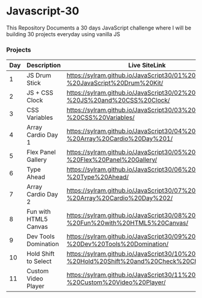 <h1>Javascript-30</h1>
This Repository Documents a 30 days JavaScript challenge where I will be building 30 projects everyday using vanilla JS

### Projects

| Day | Description          | Live SiteLink                                                                          | 
| --- | -------------------- | ----------------------------------------------------------------------------------     | 
| 1   | JS Drum Stick        | https://sylram.github.io/JavaScript30/01%20-%20JavaScript%20Drum%20Kit/                | 
| 2   | JS + CSS Clock       | https://sylram.github.io/JavaScript30/02%20-%20JS%20and%20CSS%20Clock/                 |
| 3   | CSS Variables        | https://sylram.github.io/JavaScript30/03%20-%20CSS%20Variables/                        | 
| 4   | Array Cardio Day 1   | https://sylram.github.io/JavaScript30/04%20-%20Array%20Cardio%20Day%201/               | 
| 5   | Flex Panel Gallery   | https://sylram.github.io/JavaScript30/05%20-%20Flex%20Panel%20Gallery/                 | 
| 6   | Type Ahead           | https://sylram.github.io/JavaScript30/06%20-%20Type%20Ahead/                           | 
| 7   | Array Cardio Day 2   | https://sylram.github.io/JavaScript30/07%20-%20Array%20Cardio%20Day%202/               | 
| 8   | Fun with HTML5 Canvas| https://sylram.github.io/JavaScript30/08%20-%20Fun%20with%20HTML5%20Canvas/            |
| 9   | Dev Tools Domination | https://sylram.github.io/JavaScript30/09%20-%20Dev%20Tools%20Domination/               |
| 10  | Hold Shift to Select | https://sylram.github.io/JavaScript30/10%20-%20Hold%20Shift%20and%20Check%20Checkboxes/|
| 11  | Custom Video Player  | https://sylram.github.io/JavaScript30/11%20-%20Custom%20Video%20Player/                |

